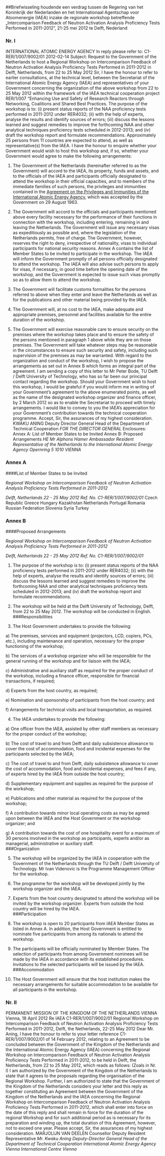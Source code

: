<meta http-equiv='Content-Type' content='text/html; charset=utf-8' />

##Briefwisseling houdende een verdrag tussen de Regering van het Koninkrijk der Nederlanden en het Internationaal Agentschap voor Atoomenergie (IAEA) inzake de regionale workshop betreffende „Intercomparison Feedback of Neutron Activation Analysis Proficiency Tests Performed in 2011-2012”, 21-25 mei 2012 te Delft, Nederland

### Nr.  I  

INTERNATIONAL ATOMIC ENERGY AGENCY In reply please refer to: C1-RER/1/007/9002/01 2012-02-14 Subject: Request to the Government of the Netherlands to host a Regional Workshop on Intercomparison Feedback of Neutron Activation Analysis Proficiency Tests Performed in 2011-2012 in Delft, Netherlands, from 22 to 25 May 2012 Sir, I have the honour to refer to earlier consultations, at the technical level, between the Secretariat of the International Atomic Energy Agency (IAEA) and representatives of your Government concerning the organization of the above workshop from 22 to 25 May 2012 within the framework of the IAEA technical cooperation project RER/1/007 “Enhancing Use and Safety of Research Reactors through Networking, Coalitions and Shared Best Practices. The purpose of the workshop is to: (i) present status reports of the NAA proficiency tests performed in 2011-2012 under RER4032; (ii) with the help of experts, analyse the results and identify sources of errors; (iii) discuss the lessons learned and suggest remedies to improve the forthcoming NAA and other analytical techniques proficiency tests scheduled in 2012-2013; and (iv) draft the workshop report and formulate recommendations. Approximately 25 persons from 11 countries are expected to attend, as well as representative(s) from the IAEA. I have the honour to enquire whether your Government would wish to host this workshop and, if so, whether your Government would agree to make the following arrangements: 

1. The Government of the Netherlands (hereinafter referred to as the Government) will accord to the IAEA, its property, funds and assets, and to the officials of the IAEA and participants officially designated to attend the workshop in their official capacities, and to members of the immediate families of such persons, the privileges and immunities contained in the [Agreement on the Privileges and Immunities of the International Atomic Energy Agency](../../../../../../../../../../../../../verdrag/agreement/on/the/privileges/and/immunities/of/the/international/atomic/etc/BWBV0004919/README.md), which was accepted by the Government on 29 August 1963.  

2. The Government will accord to the officials and participants mentioned above every facility necessary for the performance of their functions in connection with the workshop, including entering, remaining in and leaving the Netherlands. The Government will issue any necessary visas as expeditiously as possible and, where the legislation of the Netherlands permits, free of charge. The Government, however, reserves the right to deny, irrespective of nationality, visas to individual participants for national security reasons. Annex A contains the list of Member States to be invited to participate in the workshop. The IAEA will inform the Government promptly of all persons officially designated to attend the workshop. The IAEA will also advise such persons to apply for visas, if necessary, in good time before the opening date of the workshop, and the Government is expected to issue such visas promptly so as to allow them to attend the workshop.  

3. The Government will facilitate customs formalities for the persons referred to above when they enter and leave the Netherlands as well as for the publications and other material being provided by the IAEA.  

4. The Government will, at no cost to the IAEA, make adequate and appropriate premises, personnel and facilities available for the entire duration of the workshop.  

5. The Government will exercise reasonable care to ensure security on the premises where the workshop takes place and to ensure the safety of the persons mentioned in paragraph 1 above while they are on those premises. The Government will take whatever steps may be reasonable in the circumstances to ensure such security and safety, including such supervision of the premises as may be warranted.   With regard to the organization and conduct of the workshop, I wish to propose the arrangements as set out in Annex B which forms an integral part of the agreement. I am sending a copy of this letter to Mr Peter Bode, TU Delft / Delft University of Technology, who has so far been our principal contact regarding the workshop. Should your Government wish to host this workshop, I would be grateful if you would inform me in writing of your Government’s agreement to the above enumerated points, as well as the name of the designated workshop organizer and finance officer, by 2 March 2012 so as to enable the Secretariat to proceed with timely arrangements. I would like to convey to you the IAEA’s appreciation for your Government’s contribution towards the technical cooperation programme. Accept, Sir, the assurances of my highest consideration. KWAKU ANING Deputy Director General Head of the Department of Technical Cooperation  *FOR THE DIRECTOR GENERAL*  Enclosures:  Annex A: List of Member States to be Invited   Annex B: Proposed Arrangements   *HE Mr Alphons Hamer*   *Ambassador*   *Resident Representative of the Netherlands to the International Atomic*   *Energy Agency*   *Opernring 5*   *1010 VIENNA*    

### Annex  A  

####List of Member States to be Invited

*Regional Workshop on Intercomparison Feedback of Neutron Activation Analysis Proficiency Tests Performed in 2011-2012*   

*Delft, Netherlands*   *22 - 25 May 2012*   *Ref. No. C1-RER/1/007/9002/01*  Czech Republic Greece Hungary Kazakhstan Netherlands Portugal Romania Russian Federation Slovenia Syria Turkey   

### Annex  B  

####Proposed Arrangements

*Regional Workshop on Intercomparison Feedback of Neutron Activation Analysis Proficiency Tests Performed in 2011-2012*   

*Delft, Netherlands*   *22 - 25 May 2012*   *Ref. No. C1-RER/1/007/9002/01*  

1. The purpose of the workshop is to: (i) present status reports of the NAA proficiency tests performed in 2011-2012 under RER4032; (ii) with the help of experts, analyse the results and identify sources of errors; (iii) discuss the lessons learned and suggest remedies to improve the forthcoming NAA and other analytical techniques proficiency tests scheduled in 2012-2013; and (iv) draft the workshop report and formulate recommendations.  

2. The workshop will be held at the Delft University of Technology, Delft, from 22 to 25 May 2012. The workshop will be conducted in English.   
###Responsibilities

3. The Host Government undertakes to provide the following: 

a) The premises, services and equipment (projectors, LCD, copiers, PCs, etc.), including maintenance and operation, necessary for the proper functioning of the workshop;  

b) The services of a workshop organizer who will be responsible for the general running of the workshop and for liaison with the IAEA;  

c) Administrative and auxiliary staff as required for the proper conduct of the workshop, including a finance officer, responsible for financial transactions, if required;  

d) Experts from the host country, as required;  

e) Nomination and sponsorship of participants from the host country; and  

f) Arrangements for technical visits and local transportation, as required.    

4. The IAEA undertakes to provide the following: 

a) One officer from the IAEA, assisted by other staff members as necessary for the proper conduct of the workshop;  

b) The cost of travel to and from Delft and daily subsistence allowance to cover the cost of accommodation, food and incidental expenses for the participants selected by the IAEA;  

c) The cost of travel to and from Delft, daily subsistence allowance to cover the cost of accommodation, food and incidental expenses, and fees if any, of experts hired by the IAEA from outside the host country;  

d) Supplementary equipment and supplies as required for the purpose of the workshop;  

e) Publications and other material as required for the purpose of the workshop;  

f) A contribution towards minor local operating costs as may be agreed upon between the IAEA and the Host Government or the workshop organizer; and  

g) A contribution towards the cost of one hospitality event for a maximum of 30 persons involved in the workshop as participants, experts and/or as managerial, administrative or auxiliary staff.     
###Organization

5. The workshop will be organized by the IAEA in cooperation with the Government of the Netherlands through the TU Delft / Delft University of Technology. Mr Ivan Videnovic is the Programme Management Officer for the workshop.  

6. The programme for the workshop will be developed jointly by the workshop organizer and the IAEA.  

7. Experts from the host country designated to attend the workshop will be invited by the workshop organizer. Experts from outside the host country will be hired by the IAEA.   
###Participation

8. The workshop is open to 20 participants from IAEA Member States as listed in Annex A. In addition, the Host Government is entitled to nominate five participants from among its nationals to attend the workshop.  

9. The participants will be officially nominated by Member States. The selection of participants from among Government nominees will be made by the IAEA in accordance with its established procedures. Invitations to the selected participants will be issued by the IAEA.   
###Accommodation

10. The Host Government will ensure that the host institution makes the necessary arrangements for suitable accommodation to be available for all participants in the workshop.     

### Nr.  II  

PERMANENT MISSION OF THE KINGDOM OF THE NETHERLANDS VIENNA Vienna, 18 April 2012 Re IAEA C1-RER/1/007/9002/01 Regional Workshop on Intercomparison Feedback of Neutron Activation Analysis Proficiency Tests Performed in 2011-2012, Delft, the Netherlands, 22-25 May 2012 Dear Mr. Aning, I have the honour to refer to your letter reference C1-RER/1/007/9002/01 of 14 February 2012, relating to an Agreement to be concluded between the Government of the Kingdom of the Netherlands and the International Atomic Energy Agency (IAEA) concerning the Regional Workshop on Intercomparison Feedback of Neutron Activation Analysis Proficiency Tests Performed in 2011-2012, to be held in Delft, the Netherlands, from 22 to 25 May 2012, which reads as follows:  (Zoals in Nr. I)  I am authorized by the Government of the Kingdom of the Netherlands to state that it agrees to the proposals regarding the organisation of the Regional Workshop. Further, I am authorized to state that the Government of the Kingdom of the Netherlands considers your letter and this reply as together constituting an Agreement between the Government of the Kingdom of the Netherlands and the IAEA concerning the Regional Workshop on Intercomparison Feedback of Neutron Activation Analysis Proficiency Tests Performed in 2011-2012, which shall enter into force on the date of this reply and shall remain in force for the duration of the regional Workshop and for such additional period as is necessary for its preparation and winding up, the total duration of this Agreement, however, not to exceed one year. Please accept, Sir, the assurances of my highest consideration. MARJOLIJN VAN DEELEN Counsellor Deputy Resident Representative  *Mr. Kwaku Aning*   *Deputy-Director General*   *Head of the Department of Technical Cooperation International*   *Atomic Energy Agency*   *Vienna International Centre*   *Vienna*    
